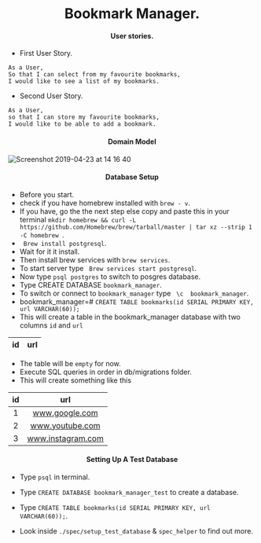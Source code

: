 <h1 align='center'>
Bookmark Manager.
</h1>

<h4 align='center'>
User stories.
</h4>

- First User Story.
``` 
As a User,
So that I can select from my favourite bookmarks,
I would like to see a list of my bookmarks.

```
- Second User Story.
```
As a User,
so that I can store my favourite bookmarks,
I would like to be able to add a bookmark.
```
<h4 align='center'>
Domain Model
</h4>


![Screenshot 2019-04-23 at 14 16 40](https://user-images.githubusercontent.com/44544977/56584109-f46f8e80-65d2-11e9-9e8a-1277510bf339.png)

<h4 align='center'>
Database Setup
</h4>

- Before you start.
- check if you have homebrew installed with ``brew - v``.
- If you have, go the the next step else copy and paste this in your terminal ``mkdir homebrew && curl -L https://github.com/Homebrew/brew/tarball/master | tar xz --strip 1 -C homebrew ``.
- `` Brew install postgresql``.
- Wait for it it install.
- Then install brew services with ``brew services``.
- To start server type `` Brew services start postgresql``.
- Now type ``psql postgres`` to switch to posgres database.
- Type CREATE DATABASE ``bookmark_manager``.
- To switch or connect to ``bookmark_manager`` type `` \c  bookmark_manager``.
- bookmark_manager=# ``CREATE TABLE bookmarks(id SERIAL PRIMARY KEY, url VARCHAR(60));`` 
- This will create a table in the bookmark_manager database with two columns ``id`` and ``url ``

|    id |   url  |
| :---: | :---: |


- The table will be ``empty`` for now.
- Execute SQL queries in order in db/migrations folder.
- This will create something like this


|    id     |   url            |
| :---:     |   :---:          |
| 1         | www.google.com   |
| 2         | www.youtube.com  |
| 3         | www.instagram.com|


<h4 align='center'>
Setting Up A Test Database
</h4>

- Type ``psql`` in terminal.

- Type ``CREATE DATABASE bookmark_manager_test`` to create a database.

- Type ``CREATE TABLE bookmarks(id SERIAL PRIMARY KEY, url VARCHAR(60));``.

- Look inside ``./spec/setup_test_database`` & ``spec_helper`` to find out more.

